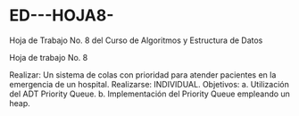 # ED---HOJA8-
Hoja de Trabajo No. 8 del Curso de Algoritmos y Estructura de Datos

Hoja de trabajo No. 8

Realizar: Un sistema de colas con prioridad para atender pacientes en la emergencia de un hospital.
Realizarse: INDIVIDUAL.
Objetivos:
a. Utilización del ADT Priority Queue.
b. Implementación del Priority Queue empleando un heap.
